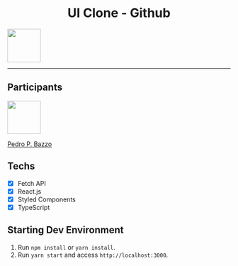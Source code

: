 <h1 align="center">
UI Clone - Github
</h1>

<img src="https://avatars0.githubusercontent.com/u/32115702?s=460&u=18b6f3c1f7fb02331ad007fd21a6fdd1c2105790&v=4" width="75px;"/>
<hr>

## Participants

[<img src="https://avatars0.githubusercontent.com/u/32115702?s=460&u=18b6f3c1f7fb02331ad007fd21a6fdd1c2105790&v=4" width="75px;"/>](https://github.com/pedropbazzo)

[Pedro P. Bazzo](https://github.com/pedropbazzo)

## Techs

- [x] Fetch API
- [x] React.js
- [x] Styled Components
- [x] TypeScript

## Starting Dev Environment

1. Run `npm install` or `yarn install`.<br />
2. Run `yarn start` and access `http://localhost:3000`.<br />

